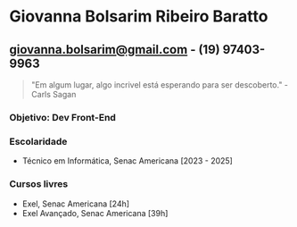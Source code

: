 
# Giovanna Bolsarim Ribeiro Baratto 
## giovanna.bolsarim@gmail.com - (19) 97403-9963
> "Em algum lugar, algo incrivel está esperando para ser descoberto." - Carls Sagan

### Objetivo: Dev Front-End

### Escolaridade
- Técnico em Informática, Senac Americana [2023 - 2025]

### Cursos livres
- Exel, Senac Americana [24h]
- Exel Avançado, Senac Americana [39h]
